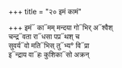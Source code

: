 +++
title = "२० इमं कामं"

+++
इमं᳓ का᳓मम् मन्दया गो᳓भिर् अ᳓श्वैश्  
चन्द्र᳓वता रा᳓धसा पप्र᳓थश् च  
सुवर्य᳓वो मति᳓भिस् तु᳓भ्य° वि᳓प्रा  
इ᳓न्द्राय वा᳓हः कुशिका᳓सो अक्रन्